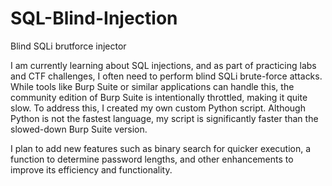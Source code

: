 # SQL-Blind-Injection
Blind SQLi brutforce injector

I am currently learning about SQL injections, and as part of practicing labs and CTF challenges, I often need to perform blind SQLi brute-force attacks. While tools like Burp Suite or similar applications can handle this, the community edition of Burp Suite is intentionally throttled, making it quite slow. To address this, I created my own custom Python script. Although Python is not the fastest language, my script is significantly faster than the slowed-down Burp Suite version.

I plan to add new features such as binary search for quicker execution, a function to determine password lengths, and other enhancements to improve its efficiency and functionality.
